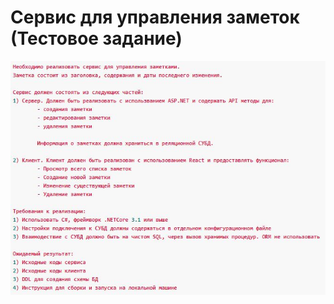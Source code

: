 # Сервис для управления заметок (Тестовое задание)

![Задание](%D0%97%D0%B0%D0%B4%D0%B0%D0%BD%D0%B8%D0%B5.jpg)